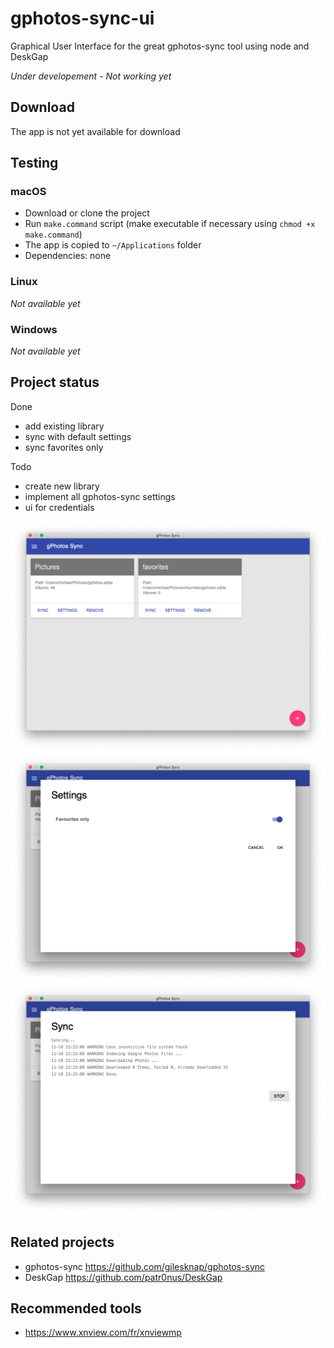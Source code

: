 # gphotos-sync-ui

Graphical User Interface for the great gphotos-sync tool using node and DeskGap

*Under developement - Not working yet*

## Download

The app is not yet available for download

## Testing

### macOS

* Download or clone the project
* Run `make.command` script (make executable if necessary using `chmod +x make.command`)
* The app is copied to `~/Applications` folder
* Dependencies: none

### Linux

*Not available yet*

### Windows

*Not available yet*

## Project status

Done

* add existing library
* sync with default settings
* sync favorites only

Todo

* create new library
* implement all gphotos-sync settings
* ui for credentials

![](gphotos-sync-ui-1.png)
![](gphotos-sync-ui-2.png)
![](gphotos-sync-ui-3.png)

## Related projects

* gphotos-sync https://github.com/gilesknap/gphotos-sync
* DeskGap https://github.com/patr0nus/DeskGap

## Recommended tools

* https://www.xnview.com/fr/xnviewmp